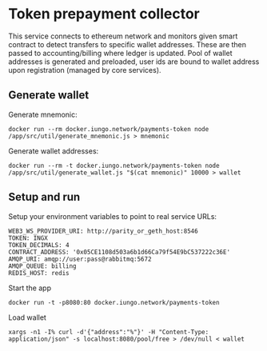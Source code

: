 # Token prepayment collector

This service connects to ethereum network and monitors given smart contract to detect transfers to specific wallet addresses.
These are then passed to accounting/billing where ledger is updated. Pool of wallet addresses is generated and preloaded, user ids are bound to wallet address upon registration (managed by core services).

## Generate wallet

Generate mnemonic:
```
docker run --rm docker.iungo.network/payments-token node /app/src/util/generate_mnemonic.js > mnemonic
```

Generate wallet addresses:
```
docker run --rm -t docker.iungo.network/payments-token node /app/src/util/generate_wallet.js "$(cat mnemonic)" 10000 > wallet
```

## Setup and run
Setup your environment variables to point to real service URLs:
```
WEB3_WS_PROVIDER_URI: http://parity_or_geth_host:8546
TOKEN: INGX
TOKEN_DECIMALS: 4
CONTRACT_ADDRESS: '0x05CE1108d503a6b1d66Ca79f54E9bC537222c36E'
AMQP_URI: amqp://user:pass@rabbitmq:5672
AMQP_QUEUE: billing
REDIS_HOST: redis
```

Start the app
```
docker run -t -p8080:80 docker.iungo.network/payments-token
```

Load wallet
```
xargs -n1 -I% curl -d'{"address":"%"}' -H "Content-Type: application/json" -s localhost:8080/pool/free > /dev/null < wallet
```